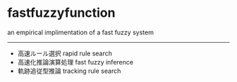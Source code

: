 # fastfuzzyfunction
an empirical implimentation of a fast fuzzy system

-----
- 高速ルール選択 rapid rule search
- 高速化推論演算処理 fast fuzzy inference
- 軌跡追従型推論 tracking rule search
